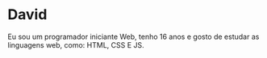 # David

Eu sou um programador iniciante Web, tenho 16 anos e gosto de estudar as linguagens web, como: HTML, CSS E JS.
